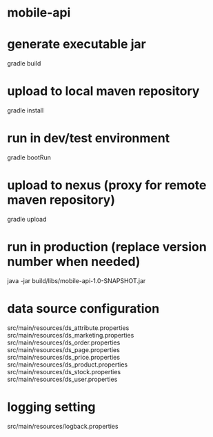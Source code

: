 # mobile-api

# generate executable jar
gradle build

# upload to local maven repository
gradle install

# run in dev/test environment
gradle bootRun

# upload to nexus (proxy for remote maven repository)
gradle upload

# run in production (replace version number when needed)
java -jar build/libs/mobile-api-1.0-SNAPSHOT.jar

# data source configuration
src/main/resources/ds_attribute.properties
src/main/resources/ds_marketing.properties
src/main/resources/ds_order.properties
src/main/resources/ds_page.properties
src/main/resources/ds_price.properties
src/main/resources/ds_product.properties
src/main/resources/ds_stock.properties
src/main/resources/ds_user.properties

# logging setting
src/main/resources/logback.properties
